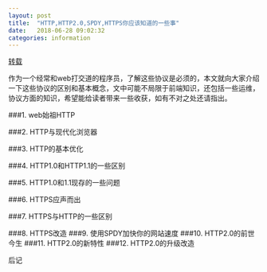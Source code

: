 ```yaml
---
layout: post
title:  "HTTP,HTTP2.0,SPDY,HTTPS你应该知道的一些事"
date:   2018-06-28 09:02:32
categories: information
---
```


[转载](http://www.alloyteam.com/2016/07/httphttp2-0spdyhttps-reading-this-is-enough/)

作为一个经常和web打交道的程序员，了解这些协议是必须的，本文就向大家介绍一下这些协议的区别和基本概念，文中可能不局限于前端知识，还包括一些运维，协议方面的知识，希望能给读者带来一些收获，如有不对之处还请指出。

###1. web始祖HTTP

###2. HTTP与现代化浏览器

###3. HTTP的基本优化

###4. HTTP1.0和HTTP1.1的一些区别

###5. HTTP1.0和1.1现存的一些问题

###6. HTTPS应声而出

###7. HTTPS与HTTP的一些区别

###8. HTTPS改造
###9. 使用SPDY加快你的网站速度
###10. HTTP2.0的前世今生
###11. HTTP2.0的新特性
###12. HTTP2.0的升级改造

后记